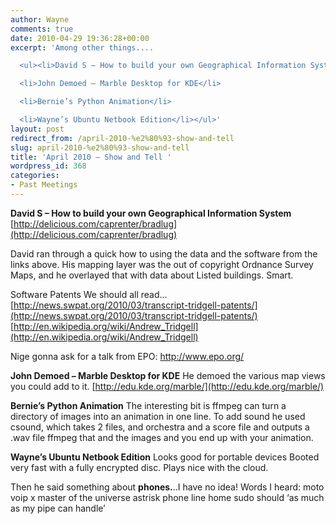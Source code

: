 ```yaml
---
author: Wayne
comments: true
date: 2010-04-29 19:36:28+00:00
excerpt: 'Among other things....

  <ul><li>David S – How to build your own Geographical Information System</li>

  <li>John Demoed – Marble Desktop for KDE</li>

  <li>Bernie’s Python Animation</li>

  <li>Wayne’s Ubuntu Netbook Edition</li></ul>'
layout: post
redirect_from: /april-2010-%e2%80%93-show-and-tell
slug: april-2010-%e2%80%93-show-and-tell
title: 'April 2010 – Show and Tell '
wordpress_id: 368
categories:
- Past Meetings
---
```


**David S – How to build your own Geographical Information System**
[http://delicious.com/caprenter/bradlug](http://delicious.com/caprenter/bradlug)

David ran through a quick how to using the data and the software from the links above. His mapping layer was the out of copyright Ordnance Survey Maps, and he overlayed that with data about Listed buildings. Smart.

Software Patents
We should all read…
[http://news.swpat.org/2010/03/transcript-tridgell-patents/](http://news.swpat.org/2010/03/transcript-tridgell-patents/)
[http://en.wikipedia.org/wiki/Andrew_Tridgell](http://en.wikipedia.org/wiki/Andrew_Tridgell)

Nige gonna ask for a talk from EPO: http://www.epo.org/

**John Demoed – Marble Desktop for KDE**
He demoed the various map views you could add to it.
[http://edu.kde.org/marble/](http://edu.kde.org/marble/)

**Bernie’s Python Animation**
The interesting bit is ffmpeg can turn a directory of images into an animation in one line.
To add sound he used  csound, which takes 2 files, and orchestra and a score file and outputs a .wav file
ffmpeg that and the images and you end up with your animation.

**Wayne’s Ubuntu Netbook Edition**
Looks good for portable devices
Booted very fast with a fully encrypted disc.
Plays nice with the cloud.

Then he said something about **phones.**..I have no idea!
Words I heard:
moto voip x master of the universe astrisk phone line home sudo should ‘as much as my pipe can handle’
